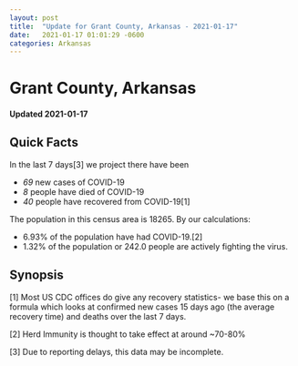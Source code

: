 ```yaml
---
layout: post
title:  "Update for Grant County, Arkansas - 2021-01-17"
date:   2021-01-17 01:01:29 -0600
categories: Arkansas
---
```


# Grant County, Arkansas
#### Updated 2021-01-17

## Quick Facts

In the last 7 days[3] we project there have been
- *69* new cases of COVID-19
- *8* people have died of COVID-19
- *40* people have recovered from COVID-19[1]

The population in this census area is 18265. By our calculations:
- 6.93% of the population have had COVID-19.[2]
- 1.32% of the population or 242.0 people are actively fighting the virus.

## Synopsis




[1] Most US CDC offices do give any recovery statistics- we base this on a formula which looks at confirmed new cases
15 days ago (the average recovery time) and deaths over the last 7 days.

[2] Herd Immunity is thought to take effect at around ~70-80%

[3] Due to reporting delays, this data may be incomplete.
 
    